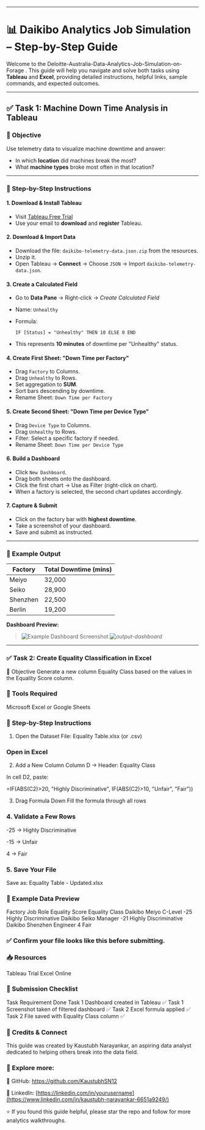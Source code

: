 
---

# 📊 Daikibo Analytics Job Simulation – Step-by-Step Guide

Welcome to the Deloitte-Australia-Data-Analytics-Job-Simulation-on-Forage . This guide will help you navigate and solve both tasks using **Tableau** and **Excel**, providing detailed instructions, helpful links, sample commands, and expected outcomes.

---

## ✅ Task 1: Machine Down Time Analysis in Tableau

### 🎯 Objective

Use telemetry data to visualize machine downtime and answer:

* In which **location** did machines break the most?
* What **machine types** broke most often in that location?

---

### 🔧 Step-by-Step Instructions

#### 1. **Download & Install Tableau**

* Visit [Tableau Free Trial](https://www.tableau.com/products/trial)
* Use your email to **download** and **register** Tableau.

#### 2. **Download & Import Data**

* Download the file: `daikibo-telemetry-data.json.zip` from the resources.
* Unzip it.
* Open Tableau → **Connect** → Choose `JSON` → Import `daikibo-telemetry-data.json`.

#### 3. **Create a Calculated Field**

* Go to **Data Pane** → Right-click → *Create Calculated Field*
* Name: `Unhealthy`
* Formula:

  ```plaintext
  IF [Status] = "Unhealthy" THEN 10 ELSE 0 END
  ```
* This represents **10 minutes** of downtime per "Unhealthy" status.

#### 4. **Create First Sheet: "Down Time per Factory"**

* Drag `Factory` to Columns.
* Drag `Unhealthy` to Rows.
* Set aggregation to **SUM**.
* Sort bars descending by downtime.
* Rename Sheet: `Down Time per Factory`

#### 5. **Create Second Sheet: "Down Time per Device Type"**

* Drag `Device Type` to Columns.
* Drag `Unhealthy` to Rows.
* Filter: Select a specific factory if needed.
* Rename Sheet: `Down Time per Device Type`

#### 6. **Build a Dashboard**

* Click `New Dashboard`.
* Drag both sheets onto the dashboard.
* Click the first chart → Use as Filter (right-click on chart).
* When a factory is selected, the second chart updates accordingly.

#### 7. **Capture & Submit**

* Click on the factory bar with **highest downtime**.
* Take a screenshot of your dashboard.
* Save and submit as instructed.

---

### 🧪 Example Output

| Factory  | Total Downtime (mins) |
| -------- | --------------------- |
| Meiyo    | 32,000                |
| Seiko    | 28,900                |
| Shenzhen | 22,500                |
| Berlin   | 19,200                |

**Dashboard Preview:**

> ![Example Dashboard Screenshot](https://i.imgur.com/ZkdCv0L.png) *![output-dashboard](https://github.com/user-attachments/assets/ee52e6dc-ea27-4448-b645-afa881d44f87)*

---

### ✅ Task 2: Create Equality Classification in Excel
🎯 Objective
Generate a new column Equality Class based on the values in the Equality Score column.

### 🧰 Tools Required
Microsoft Excel or Google Sheets

### 🔧 Step-by-Step Instructions
1. Open the Dataset
File: Equality Table.xlsx (or .csv)

### Open in Excel

2. Add a New Column
Column D → Header: Equality Class

In cell D2, paste:

=IF(ABS(C2)>20, "Highly Discriminative", IF(ABS(C2)>10, "Unfair", "Fair"))

3. Drag Formula Down Fill the formula through all rows

### 4. Validate a Few Rows
   
-25 → Highly Discriminative

-15 → Unfair

4 → Fair

### 5. Save Your File
Save as: Equality Table - Updated.xlsx

### 🧾 Example Data Preview
Factory	Job Role	Equality Score	Equality Class
Daikibo Meiyo	C-Level	-25	Highly Discriminative
Daikibo Seiko	Manager	-21	Highly Discriminative
Daikibo Shenzhen	Engineer	4	Fair

### ✅ Confirm your file looks like this before submitting.

### 📥 Resources
Tableau Trial
Excel Online


### 📌 Submission Checklist
Task	Requirement	Done
Task 1	Dashboard created in Tableau	✅
Task 1	Screenshot taken of filtered dashboard	✅
Task 2	Excel formula applied	✅
Task 2	File saved with Equality Class column	✅

### 🙌 Credits & Connect
This guide was created by Kaustubh Narayankar, an aspiring data analyst dedicated to helping others break into the data field.

### 📍 Explore more:

🔗 GitHub: https://github.com/KaustubhSN12

💼 LinkedIn: [https://linkedin.com/in/yourusername](https://www.linkedin.com/in/kaustubh-narayankar-6651a9249/)

⭐ If you found this guide helpful, please star the repo and follow for more analytics walkthroughs.

